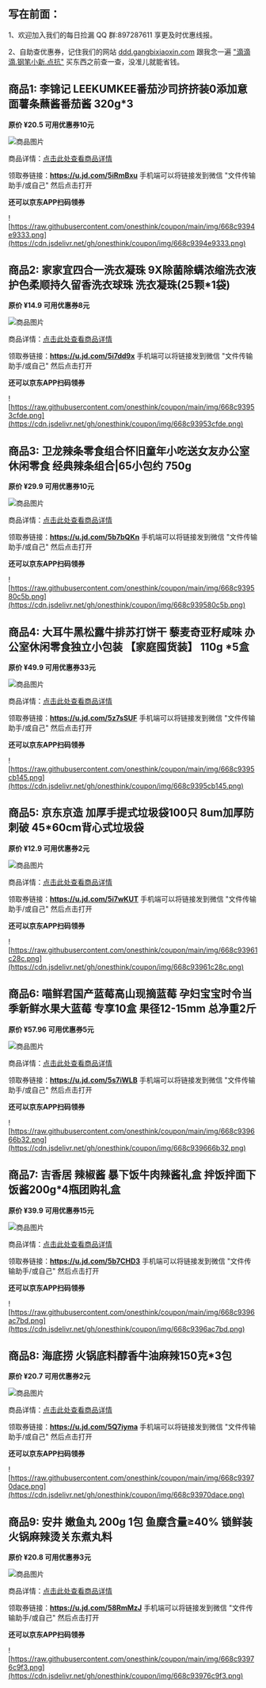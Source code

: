 ## 写在前面：

1、欢迎加入我们的每日捡漏 QQ 群:897287611 享更及时优惠线报。

2、自助查优惠券，记住我们的网站 [ddd.gangbixiaoxin.com](https://ddd.gangbixiaoxin.com) 跟我念一遍 ["滴滴滴.钢笔小新.点抗"](https://ddd.gangbixiaoxin.com) 买东西之前查一查，没准儿就能省钱。

## 商品1: 李锦记  LEEKUMKEE番茄沙司挤挤装0添加意面薯条蘸酱番茄酱 320g*3

**原价 ¥20.5 可用优惠券10元**

![商品图片](http://img14.360buyimg.com/n1/jfs/t1/166282/22/42741/118840/65d83655Ffeb80656/b2f67e8b843f470a.jpg)

商品详情：[点击此处查看商品详情](https://union-click.jd.com/jdc?e=1003156031&amp;p=JF8BAdsJK1olXwIDVVhaAUgXAV8IGlodWg8DVFZVCk0UAV9MRANLAjZbERscSkAJHTRQRA1CCVkdDwtCWhVLHTdNTwcKBENeCVAfUg8bcwRtcDpqAHRQKV9Vdz8RR2pfWTIQW1pGOlw7fA18eg0BEysRKl1aEQQnVVxXDxtxaz5sPnleIDcpWDJ0aC58GSdNOWJqEj0VVTx1SgtOewBlNGFYBhc-akpHYW5gWy9NAHRgHTobfiJrZAxRZAxhJGJRIz0iTT8VezxzfCcTOE5hIjkCViNFZRNobwJhWHF7MDgqCR5LdzdscjhcKkZiLTY-ayhwXw9AYCx1BH1FNyc9YTxfYCh8cj9yJHVpCCo0XixsY3sKbk8XKDZcHToUXB9XcQ1RZSNIVF1JKD0uc0tnD2M4GmsWXAYFXVhaDkISM18IG2tUMwYHU1dcAU4RM244G10WXAMLXVdfCUMeAF8IE1wliqu6gdTs3cOu1_GAzOKyiI--gMDVOHsnAF8IGloXXQIFVVxdOHsXAF8LKwV7XFUEVl1dCk15XiddWwdJW1ZsUVhaCEgeC2c4GVoUXwQyZG4tYy58YhBVaQloXA59IFgZDRxVamoORx97X2B2EjUkakIfc2t_QANQB3xfZF5t)

领取券链接：**https://u.jd.com/5iRmBxu** 手机端可以将链接发到微信 "文件传输助手/或自己" 然后点击打开

**还可以京东APP扫码领券**

![https://raw.githubusercontent.com/onesthink/coupon/main/img/668c9394e9333.png](https://cdn.jsdelivr.net/gh/onesthink/coupon/img/668c9394e9333.png)

## 商品2: 家家宜四合一洗衣凝珠 9X除菌除螨浓缩洗衣液 护色柔顺持久留香洗衣球珠 洗衣凝珠(25颗*1袋)

**原价 ¥14.9 可用优惠券8元**

![商品图片](http://img14.360buyimg.com/n1/jfs/t1/227302/1/17795/112764/6641808fF522e0f6e/f854e2b8cf7c2477.png)

商品详情：[点击此处查看商品详情](https://union-click.jd.com/jdc?e=1003156031&amp;p=JF8BAdgJK1olVQULV1pVDkIWM28JG1oXWQQDVFpUDk0VMytXQwVKbV9HER8fA1UJWDdXTQxBAhlZAUEPVhcJWypcR0RMGFpfWhwHTEd-BAgLGQ1eXwV4Jz0rTSpLZjxPZzxpNGJsVicmSkwSYSZ_WSJHLXxhPB0nHwsbdxZ4eSxmNkV2Cy4_fCgXQhhXZwNxPgdEIxYHbyleZyl8QChnOlxiHT4VCSl1SgtIbzlPNGQDKBg9VzRhYwtrTC9sOWJ7Nzkff0lFYRRvZ11wFWV0MwEDYBlxfBZ_byscKW9UNyk-CAhhcRNhYjgVAmZ7Nyg9eyBTYyd8SCxcOkRhNiEuaxN0RBthfzxhLlNdIwE9azB3F219D1lgbUJfIFgkaihlYGZYUDwTD3x_LlsEdx0bD18JK1gUXQELUllbAU4nM28IKxp7WgAFVF9dOEonA2kLGl4cVA8AUV9VCXsXC2g4zPatiIyzgdbk3NWf1NavztKpiZiKZG5tC3sXAm4KG18SXAQCZG5dC3sUMzFmGggdXQUCXAwzVQNCQzNWRgV7WAAFXV5dD0gnAW4JGVklbTZrUzleCh1cAWxyaDhjGGdeMQ0adCxragtmGSJuHwEHNhcqSjJFcxVrcxhvbQYy)

领取券链接：**https://u.jd.com/5i7dd9x** 手机端可以将链接发到微信 "文件传输助手/或自己" 然后点击打开

**还可以京东APP扫码领券**

![https://raw.githubusercontent.com/onesthink/coupon/main/img/668c93953cfde.png](https://cdn.jsdelivr.net/gh/onesthink/coupon/img/668c93953cfde.png)

## 商品3: 卫龙辣条零食组合怀旧童年小吃送女友办公室休闲零食 经典辣条组合|65小包约 750g

**原价 ¥29.9 可用优惠券10元**

![商品图片](http://img14.360buyimg.com/n1/jfs/t1/231380/3/20538/214677/6673ca7bF46c82d64/b6b6cc9edc2dccab.jpg)

商品详情：[点击此处查看商品详情](https://union-click.jd.com/jdc?e=1003156031&amp;p=JF8BAdkJK1olXwIDVF5aAUgUAl8IGloRVQQAV1tUAE8VA19MRANLAjZbERscSkAJHTRQRA1CCVkdDwtCWhVLHTdNTwcKBENeCVAfUg8bCjhwaF8TLll2PAc8DiNeWDcIfCwdPn5lOlwHVTRAfRANYQMUIHlAXFs1QVxXDxtxaz5hPk9HIAElYTJkSix8RC9NOWJiEj0_VTt1Ah9Obz5lPWFYIBcqaktkYSZgWztdAHFgHV8baBN8cQ97UgxhJGJRIC06Sj8VWQxzfCcTOE5hIjkCViNFZRNveyhqGnJaMDk9UhkQdG1wcjhcNlh0NiY9a0pCRhsKZztsOW1BIwE5WDxPYCh8cgl8KWVLCikCfClsY3sKbk8XKDYCVjgldSlWWQwMQx0XKVNeCygofxlRD2M4GmsWXAYFXVhaDkISM18IG2tUMwYHVl5VCXsWM28OGFoQVA8LVldVAUsnA2cPK4y45dOI5YvVsZ-Ji7ixvI6c4dKc3G5tOEgnA24JGVsRWgcAVG5tCEgnAF9WdVpGWwVWVwlcZhZfVi9UWQ5PMwMEXV5dCE4eM20JGlkXbTYyXQkle08RcDB8cwJ0W25LDwZdbzwfYBdvdVlPAHlVKiFYchMWfhBKE159FDYCZA)

领取券链接：**https://u.jd.com/5b7bQKn** 手机端可以将链接发到微信 "文件传输助手/或自己" 然后点击打开

**还可以京东APP扫码领券**

![https://raw.githubusercontent.com/onesthink/coupon/main/img/668c939580c5b.png](https://cdn.jsdelivr.net/gh/onesthink/coupon/img/668c939580c5b.png)

## 商品4: 大耳牛黑松露牛排苏打饼干 藜麦奇亚籽咸味 办公室休闲零食独立小包装 【家庭囤货装】 110g *5盒

**原价 ¥49.9 可用优惠券33元**

![商品图片](http://img14.360buyimg.com/n1/jfs/t1/241996/37/7512/234162/665532ffFfc0ceb7b/d482213b7e99d71b.jpg)

商品详情：[点击此处查看商品详情](https://union-click.jd.com/jdc?e=1003156031&amp;p=JF8BAdsJK1olXwIDVV1aCEwWA18IGlsUWQELVVxdAEsRA19MRANLAjZbERscSkAJHTRQRA1CCVkdDwtCWhVLHTdNTwcKBENeCVAfUg8bAxVVRVJpP09mUwwhcTBoXih6ZRtPWUBFOlw4YAhtAjVsSxBJPm1bNV1ad1xXDxtxazliLnVcIjctaDx0Sih_RC9NOWV6EikvUi91AgdOewBlPmFbEhcpakthYSZOWy9dB2VgHSYbaBNvZAxBTgxhJGJRIz1dSj9udzxzfCcTOE5hIjkCViNFZRBxbwJcHWZ7Ajo-azxLdx10cjhMNkRiJjUucShCRA9XSQhsOXlHIiw-cTxfYCh8cgl8Kl99ESgkWi1sY3sKbk8XKDYEIzUdDCBKBQ9hWzxjPH5-Hz0iFihBD2M4GmsWXAYFXVhaDkISM18IG2tUMwYAVVhUD0ITM244G10WXAMLXVdYCUwfCl8IE1wliqu6gdTs3cOu1_GAzOKyiI--gMDVOHsnAF8IGloXXQIFVVxdOHsXAF8LKwV7XFUEVl5YD0t5XiddWwdQHF1sUVhaCkISAWc4GVoUXwQyZG5dchZJChNqUj8SD3p7LyEATzlpQzUMXRx7X2NqFyRcUi9HSDNrcAJ0XgF9ZF5t)

领取券链接：**https://u.jd.com/5z7sSUF** 手机端可以将链接发到微信 "文件传输助手/或自己" 然后点击打开

**还可以京东APP扫码领券**

![https://raw.githubusercontent.com/onesthink/coupon/main/img/668c9395cb145.png](https://cdn.jsdelivr.net/gh/onesthink/coupon/img/668c9395cb145.png)

## 商品5: 京东京造 加厚手提式垃圾袋100只 8um加厚防刺破 45*60cm背心式垃圾袋

**原价 ¥12.9 可用优惠券2元**

![商品图片](http://img14.360buyimg.com/n1/jfs/t1/226483/17/20893/105318/6678cde6F9f5ad107/5abc2f6c61482ef2.jpg)

商品详情：[点击此处查看商品详情](https://union-click.jd.com/jdc?e=1003156031&amp;p=JF8BAacJK1olXQUDU1taC0seBF8IGloUXAELUV1UCksnRzBQRQQlBENHFRxWFlVMWzBeTA9KQl1XSwwDVFVPRjtUBAJQAVsMFgQZBDt8ZgRpZAZnD3sDXD0oekJpVC1hfAwRB2gAMiobYzJ1Cmd4XjJOWll6PwNKSEdjeh9tbChyA3BrND0keyBQexpvaTlPNQR0NlYtahJrRxtDYCt3FG5JNxZUbS9kY21oaVJzP1xhFCkCaClsYAxLbARpOHJbMwIpUjxKVhZJRT9NImd1VFYCcDJjZhtrbAViX25lIBc6X3txXSpAYh10K2VYCAoLCClcVBhPZx91UQoyVW5eCUsQCmkPHVIQbTYCVG4LZksWAm4JE1wSXAUyVW5dDkgWBmYBEl4WXwULZF5VD3vArtfdkerA1b_WytaKsezCitPchdMlbTYBZF5cCUkXB2gJGVslbQYBZF1tViUWUGcIGFsdD2hfHAsdVA9fXwENHVwcXQ8FVW5fCUoVAV84Kyt-OG1jKwMvWjYWCwx9aVJrCkRrMwlZUiUVZRtOcCJ3VA5yETcGDxRvaDI4G2s)

领取券链接：**https://u.jd.com/5i7wKUT** 手机端可以将链接发到微信 "文件传输助手/或自己" 然后点击打开

**还可以京东APP扫码领券**

![https://raw.githubusercontent.com/onesthink/coupon/main/img/668c93961c28c.png](https://cdn.jsdelivr.net/gh/onesthink/coupon/img/668c93961c28c.png)

## 商品6: 喵鲜君国产蓝莓高山现摘蓝莓 孕妇宝宝时令当季新鲜水果大蓝莓 专享10盒 果径12-15mm 总净重2斤

**原价 ¥57.96 可用优惠券5元**

![商品图片](http://img14.360buyimg.com/n1/jfs/t1/172496/29/42217/283520/65d5f2c5F0e746fce/fa5c59884f26abc2.jpg)

商品详情：[点击此处查看商品详情](https://union-click.jd.com/jdc?e=1003156031&amp;p=JF8BAa0JK1olXwQAUlhcDUgTBV8IGlodWgACUFxdCEkWBV9MRANLAjZbERscSkAJHTRQRA1CCVkdDwtCWhVLHTdNTwcKBENeCVAfUg8bVQltUzwVNWNEBwIISBRwf25ybj9ONXxhOlwVTAJxahdBRlpUC3pGUyYETlxXDxtxaz5sPnlDICc5aDx0YCp8cglNOWJ2EigvUix1AhtOeD5lOGFYNBc-QEpwYSZ8WztdB1ZgHT4bfDJ0dRZrGwxhJGJgIz0uSDxIWQ9zfSdrCllpPzc5XgtwcWZQbDhyGHBrDg0pQSxXd258D1lgbVZBDxcGTBNRYxVUcylrWGF-NQgPWDsbD18JK1gUXQELUllbAU4nM28IKxp7XQQGXFdZCk0nAl8IHVgUWA8LXVtbCUwXM28AHGvC8L7X3u-IgPLDneffovzA1LrWytZtOHsUM28JGlkVWQEDVl5tOEsUM2w4RTUUDgEHXV5dDCVKSzpIRxNJVWgHUlhbD0IXB18KGloXXzYyZAg7bQNwAwdtXQhJCEZdMyJccj5zWAdyeDUXFUJLMjclQRYWQjl0X1xtBEAyVG4)

领取券链接：**https://u.jd.com/5s7iWLB** 手机端可以将链接发到微信 "文件传输助手/或自己" 然后点击打开

**还可以京东APP扫码领券**

![https://raw.githubusercontent.com/onesthink/coupon/main/img/668c939666b32.png](https://cdn.jsdelivr.net/gh/onesthink/coupon/img/668c939666b32.png)

## 商品7: 吉香居 辣椒酱 暴下饭牛肉辣酱礼盒 拌饭拌面下饭酱200g*4瓶团购礼盒

**原价 ¥39.9 可用优惠券15元**

![商品图片](http://img14.360buyimg.com/n1/jfs/t1/248160/11/13158/268404/667e782aF29179187/b5e4be90091a4ed8.jpg)

商品详情：[点击此处查看商品详情](https://union-click.jd.com/jdc?e=1003156031&amp;p=JF8BAaIJK1olXwQAVVxZCEweBl8PG1oSXwYFZBoCUBVIMzZNXhpXVhgcDwYCXhxDXHBTTkRHA1ocDBsJVFRORjNVFRlPGQpmNDgpV0hqBDd_bwBPLgJAEg4-Dx1HR21mGVodAGZENDcHdAtXZxF8cwBgSkYOI1wpbT9OaCh_GixzKQdHFjwvczdjdypKfzJIPnJ2FR84ejxrYG9_WTlsAHp1MBsffjlwcA9QeBxiJFBgLS0qTD9-VTdgRD9mOwRlLTopVk9hdxtqbChmA3JdNDcpUQJLex8cGS4BX3MyAQgYDB1xeQRobh8XPllJJy0IXztEY2MEK1olXgcCU1dbD00eBl84G1slC2gCVV9cCUIXCmYIK1olXQABVVtUAUISCmcOGmsVVQEyg_Pl3cGm1uexz8Wdir-lgdfh3NWfM184GGsVXAcAVFpaCUkXM18IGGsWbVhsVQ1YX0IfBj9mRhNAHVkDVl0zDU0QAGkBGVMlXwcDVlxtOHtzYwl8RFhoWl51IAUHe09VRT9rHA1FGQRsVl9VVStRYwZSZxtVOXh2PAUoOEsn)

领取券链接：**https://u.jd.com/5b7CHD3** 手机端可以将链接发到微信 "文件传输助手/或自己" 然后点击打开

**还可以京东APP扫码领券**

![https://raw.githubusercontent.com/onesthink/coupon/main/img/668c9396ac7bd.png](https://cdn.jsdelivr.net/gh/onesthink/coupon/img/668c9396ac7bd.png)

## 商品8: 海底捞 火锅底料醇香牛油麻辣150克*3包

**原价 ¥20.7 可用优惠券2元**

![商品图片](http://img14.360buyimg.com/n1/jfs/t1/244667/11/14249/146969/6687dddfF48e242e9/a347f1cbfab7547d.jpg)

商品详情：[点击此处查看商品详情](https://union-click.jd.com/jdc?e=1003156031&amp;p=JF8BAdIJK1olXwIDVF5eDkMTAl8NG1kUWAUKXV9bC3tTXDdWRGtMGENDFlVDFhBPXDlfTwQKBlMdBgABFhNSVzMXQh5JAAhADhpRADlQdwh7UzNzWF5GBysECipvVip2UAJKMwRqMF0vaRN2XhVWRRN-JkdGPUkdBDx-dw9_aCxXK39UMSoUXRxwehx3bz9cAmNdLyEpCC8SZydvZzgUCw9nDD00cS9RCgpQfCRiPnlANAEHUDx0cDN_cit8Kl95CCYoYz11WRsOfxIdAFNyPwA-CitEYxxgEy98IVZ2HTkdfil3YwxraBxjJHpiNz0lADxufzxrQixLKXJ2Nikucwtgah9bbDhAGH5yQFwoHEliM2gNWh0VLnEcN18VUUpORS14WAdwC3YOWG5cOEgWA2gBHVwTVAMyZF5dOAp5A2YLE1McbQcyVFheCU4eCmYMGl4TXTYCXFlt3-av1uW5ztOsiZiKg-f63cKr1_GAK2slXjYCVV9fCE8QAm0IK2sVXjYBZAAzCRgRAW4JT117AE5XFAFdAQx5BmkPE1IQWgQyVl9cCkknM18AaRxhOnVKPDhYUA9EdjYKeiNAGHhJDQEzCiNzAB1pQzpIJ1hcHDUmSQ9-M284)

领取券链接：**https://u.jd.com/5Q7iyma** 手机端可以将链接发到微信 "文件传输助手/或自己" 然后点击打开

**还可以京东APP扫码领券**

![https://raw.githubusercontent.com/onesthink/coupon/main/img/668c93970dace.png](https://cdn.jsdelivr.net/gh/onesthink/coupon/img/668c93970dace.png)

## 商品9: 安井 嫩鱼丸 200g 1包 鱼糜含量≥40% 锁鲜装火锅麻辣烫关东煮丸料

**原价 ¥20.8 可用优惠券3元**

![商品图片](http://img14.360buyimg.com/n1/jfs/t1/228424/21/15946/218538/662db581F47807f25/fa8ef2a4599c52a5.jpg)

商品详情：[点击此处查看商品详情](https://union-click.jd.com/jdc?e=1003156031&amp;p=JF8BAacJK1olXwIDVV1YCkoVA18IGloUXAACXV9UCUknRzBQRQQlBENHFRxWFlVMWzBeTA9KQl1XSwwDVFVPRjtUBAJQAVsMFgQZBBcUQhlfGhxiCnpgFjUmSRNXQBxKGj9tWWgACRUvCz9rAxlRYi9xDnBSBwJKSEdjeh9tbChyHHJ7AjskeyxSexpvazlMDwRiDFc6ahJnRwxDYz53FHJJIwZUbi9kZ218eVNlP1xyXCkVdChsYAxLbTJ1OnFxVB4pUjxKVhZJWDhnCHpgM1dZcDJjZhtrZBphAnJhIz06X3t0azJoeRxhOWZhTgY-TQNuQzlYHFplUQoyVW5eCUsQCmkPHVIQbTYCVG4LZksWAm4JElwVWQIyVW5dDkgWBmYBEl8WXwQDZF5VD3vArtfdkerA1b_WytaKsezCitPchdMlbTYBZF5cCUkXB2gJGVslbQYBZF1tViUWUGkLGVgQX2hfHAsdV0hJUwENHV0RXgcGVm5fCUoVAV84KwcWHHBVVRkqXzd1QQRzWgNVHnVAVTolDCUVXiR6GC9pXXBbLSo5Wz1HUDM4G2s)

领取券链接：**https://u.jd.com/58RmMzJ** 手机端可以将链接发到微信 "文件传输助手/或自己" 然后点击打开

**还可以京东APP扫码领券**

![https://raw.githubusercontent.com/onesthink/coupon/main/img/668c93976c9f3.png](https://cdn.jsdelivr.net/gh/onesthink/coupon/img/668c93976c9f3.png)

